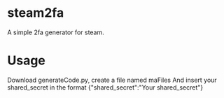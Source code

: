# steam2fa
A simple 2fa generator for steam.
# Usage
Download generateCode.py, create a file named maFiles
And insert your shared_secret in the format {"shared_secret":"Your shared_secret"}
